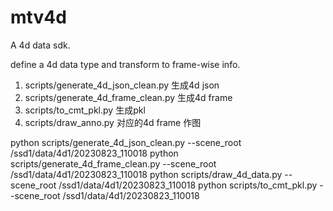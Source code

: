 # mtv4d

A 4d data sdk.

define a 4d data type and transform to frame-wise info.

1. scripts/generate_4d_json_clean.py 
    生成4d json
2. scripts/generate_4d_frame_clean.py
    生成4d frame
3. scripts/to_cmt_pkl.py
    生成pkl
4. scripts/draw_anno.py
    对应的4d frame 作图

python scripts/generate_4d_json_clean.py --scene_root  /ssd1/data/4d1/20230823_110018
python scripts/generate_4d_frame_clean.py --scene_root  /ssd1/data/4d1/20230823_110018
python scripts/draw_4d_data.py --scene_root  /ssd1/data/4d1/20230823_110018
python scripts/to_cmt_pkl.py --scene_root  /ssd1/data/4d1/20230823_110018